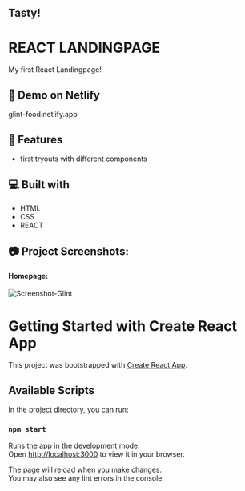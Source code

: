## Tasty! 

# REACT LANDINGPAGE 
  
My first React Landingpage! 

## 🚀 Demo on Netlify
glint-food.netlify.app


## 🧐 Features

*   first tryouts with different components 

  
## 💻 Built with

*   HTML
*   CSS
*   REACT


## 📷 Project Screenshots:
#### Homepage:
![Screenshot-Glint](https://user-images.githubusercontent.com/123948041/230324219-72a19d3a-6077-4aee-91de-a738f10c9f66.png)






# Getting Started with Create React App

This project was bootstrapped with [Create React App](https://github.com/facebook/create-react-app).

## Available Scripts

In the project directory, you can run:

### `npm start`

Runs the app in the development mode.\
Open [http://localhost:3000](http://localhost:3000) to view it in your browser.

The page will reload when you make changes.\
You may also see any lint errors in the console.


